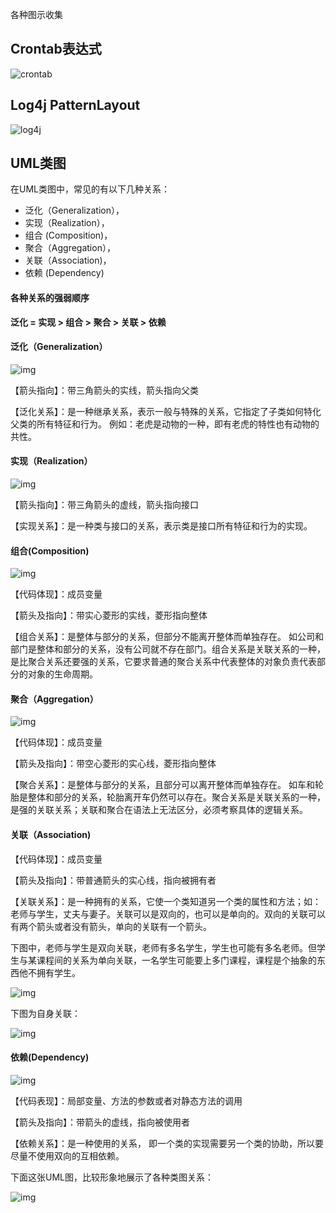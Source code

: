 各种图示收集

## Crontab表达式

![crontab](./assets/crontab.png)

## Log4j PatternLayout

![log4j](./assets/log4j.png)

## UML类图

在UML类图中，常见的有以下几种关系：

- 泛化（Generalization），
- 实现（Realization），
- 组合  (Composition)，
- 聚合（Aggregation），
- 关联（Association)，
- 依赖  (Dependency)

#### 各种关系的强弱顺序

**泛化 = 实现 > 组合 > 聚合 > 关联 > 依赖**

#### 泛化（Generalization）

 ![img](../java/architecture/assets/0_1303436788Qi60.png)

【箭头指向】：带三角箭头的实线，箭头指向父类

【泛化关系】：是一种继承关系，表示一般与特殊的关系，它指定了子类如何特化父类的所有特征和行为。 例如：老虎是动物的一种，即有老虎的特性也有动物的共性。

#### 实现（Realization）

![img](../java/architecture/assets/0_13034367939K49.png)

【箭头指向】：带三角箭头的虚线，箭头指向接口

【实现关系】：是一种类与接口的关系，表示类是接口所有特征和行为的实现。

#### 组合(Composition)

![img](../java/architecture/assets/0_1303436817mqXK.png)

【代码体现】：成员变量

【箭头及指向】：带实心菱形的实线，菱形指向整体

【组合关系】：是整体与部分的关系，但部分不能离开整体而单独存在。 如公司和部门是整体和部分的关系，没有公司就不存在部门。组合关系是关联关系的一种，是比聚合关系还要强的关系，它要求普通的聚合关系中代表整体的对象负责代表部分的对象的生命周期。

#### 聚合（Aggregation）

![img](../java/architecture/assets/0_1303436811y36B.png)

【代码体现】：成员变量

【箭头及指向】：带空心菱形的实心线，菱形指向整体

【聚合关系】：是整体与部分的关系，且部分可以离开整体而单独存在。 如车和轮胎是整体和部分的关系，轮胎离开车仍然可以存在。聚合关系是关联关系的一种，是强的关联关系；关联和聚合在语法上无法区分，必须考察具体的逻辑关系。

#### 关联（Association)

【代码体现】：成员变量

【箭头及指向】：带普通箭头的实心线，指向被拥有者

【关联关系】：是一种拥有的关系，它使一个类知道另一个类的属性和方法；如：老师与学生，丈夫与妻子。关联可以是双向的，也可以是单向的。双向的关联可以有两个箭头或者没有箭头，单向的关联有一个箭头。

下图中，老师与学生是双向关联，老师有多名学生，学生也可能有多名老师。但学生与某课程间的关系为单向关联，一名学生可能要上多门课程，课程是个抽象的东西他不拥有学生。

![img](../java/architecture/assets/0_1303436801W1kf.png) 

下图为自身关联：

![img](../java/architecture/assets/0_13034368062Ka3.png)

#### 依赖(Dependency)

 ![img](../java/architecture/assets/0_130343682580L6.png)

【代码表现】：局部变量、方法的参数或者对静态方法的调用

【箭头及指向】：带箭头的虚线，指向被使用者

【依赖关系】：是一种使用的关系， 即一个类的实现需要另一个类的协助，所以要尽量不使用双向的互相依赖。

下面这张UML图，比较形象地展示了各种类图关系：

![img](../java/architecture/assets/0_1303439338z9D7.png)

